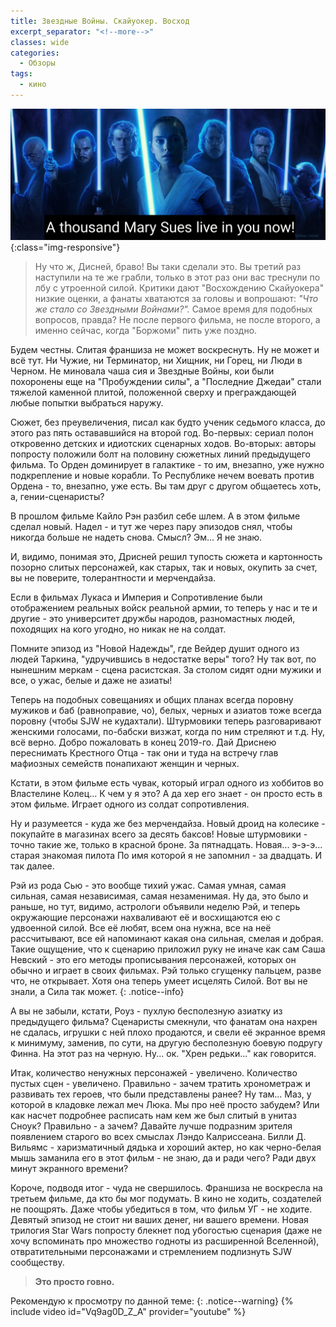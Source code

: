 ```yaml
---
title: Звездные Войны. Скайуокер. Восход
excerpt_separator: "<!--more-->"
classes: wide
categories:
  - Обзоры
tags:
  - кино
---
```


![Star wars](https://github.com/dgorpinchuk/blog/raw/master/assets/images/starwars-9.jpg){:class="img-responsive"}

> Ну что ж, Дисней, браво! Вы таки сделали это. Вы третий раз наступили на те же грабли, только в этот раз они вас треснули по лбу с утроенной силой. Критики дают "Восхождению Скайуокера" низкие оценки, а фанаты хватаются за головы и вопрошают: *"Что же стало со Звездными Войнами?".* Самое время для подобных вопросов, правда? Не после первого фильма, не после второго, а именно сейчас, когда "Боржоми" пить уже поздно.

Будем честны. Слитая франшиза не может воскреснуть. Ну не может и всё тут. Ни Чужие, ни Терминатор, ни Хищник, ни Горец, ни Люди в Черном. Не миновала чаша сия и Звездные Войны, кои были похоронены еще на "Пробуждении силы", а "Последние Джедаи" стали тяжелой каменной плитой, положенной сверху и преграждающей любые попытки выбраться наружу.

Сюжет, без преувеличения, писал как будто ученик седьмого класса, до этого раз пять остававшийся на второй год. Во-первых: сериал полон откровенно детских и идиотских сценарных ходов. Во-вторых: авторы попросту положили болт на половину сюжетных линий предыдущего фильма. То Орден доминирует в галактике - то им, внезапно, уже нужно подкрепление и новые корабли. То Республике нечем воевать против Ордена - то, внезапно, уже есть. Вы там друг с другом общаетесь хоть, а, гении-сценаристы?

В прошлом фильме Кайло Рэн разбил себе шлем. А в этом фильме сделал новый. Надел - и тут же через пару эпизодов снял, чтобы никогда больше не надеть снова. Смысл? Эм... Я не знаю.

И, видимо, понимая это, Дрисней решил тупость сюжета и картонность позорно слитых персонажей, как старых, так и новых, окупить за счет, вы не поверите, толерантности и мерчендайза.

Если в фильмах Лукаса и Империя и Сопротивление были отображением реальных войск реальной армии, то теперь у нас и те и другие - это университет дружбы народов, разномастных людей, походящих на кого угодно, но никак не на солдат.

Помните эпизод из "Новой Надежды", где Вейдер душит одного из людей Таркина, "удручившись в недостатке веры" того? Ну так вот, по нынешним меркам - сцена расистская. За столом сидят одни мужики и все, о ужас, белые и даже не азиаты!

Теперь на подобных совещаниях и общих планах всегда поровну мужиков и баб (равноправие, чо), белых, черных и азиатов тоже всегда поровну (чтобы SJW не кудахтали). Штурмовики теперь разговаривают женскими голосами, по-бабски визжат, когда по ним стреляют и т.д. Ну, всё верно. Добро пожаловать в конец 2019-го. Дай Дриснею переснимать Крестного Отца - так они и туда на встречу глав мафиозных семейств понапихают женщин и черных.

Кстати, в этом фильме есть чувак, который играл одного из хоббитов во Властелине Колец... К чем у я это? А да хер его знает - он просто есть в этом фильме. Играет одного из солдат сопротивления.

Ну и разумеется - куда же без мерчендайза. Новый дроид на колесике - покупайте в магазинах всего за десять баксов! Новые штурмовики - точно такие же, только в красной броне. За пятнадцать. Новая... э-э-э... старая знакомая пилота По имя которой я не запомнил - за двадцать. И так далее.

Рэй из рода Сью - это вообще тихий ужас. Самая умная, самая сильная, самая независимая, самая незаменимая. Ну да, это было и раньше, но тут, видимо, астрологи объявили неделю Рэй, и теперь окружающие персонажи нахваливают её и восхищаются ею с удвоенной силой. Все её любят, всем она нужна, все на неё рассчитывают, все ей напоминают какая она сильная, смелая и добрая. Такие ощущение, что к сценарию приложил руку не иначе как сам Саша Невский - это его методы прописывания персонажей, которых он обычно и играет в своих фильмах. Рэй только сгущенку пальцем, разве что, не открывает. Хотя она теперь умеет исцелять Силой. Вот вы не знали, а Сила так может.
{: .notice--info}

А вы не забыли, кстати, Роуз - пухлую бесполезную азиатку из предыдущего фильма? Сценаристы смекнули, что фанатам она нахрен не сдалась, игрушки с ней плохо продаются, и свели её экранное время к минимуму, заменив, по сути, на другую бесполезную боевую подругу Финна. На этот раз на черную. Ну... ок. "Хрен редьки..." как говорится.

Итак, количество ненужных персонажей - увеличено. Количество пустых сцен - увеличено. Правильно - зачем тратить хронометраж и развивать тех героев, что были представлены ранее? Ну там... Маз, у которой в кладовке лежал меч Люка. Мы про неё просто забудем? Или как насчет подробнее расписать нам кем же был слитый в унитаз Сноук? Правильно - а зачем? Давайте лучше подразним зрителя появлением старого во всех смыслах Лэндо Калриссеана. Билли Д. Вильямс - харизматичный дядька и хороший актер, но как черно-белая мышь заманила его в этот фильм - не знаю, да и ради чего? Ради двух минут экранного времени?

Короче, подводя итог - чуда не свершилось. Франшиза не воскресла на третьем фильме, да кто бы мог подумать. В кино не ходить, создателей не поощрять. Даже чтобы убедиться в том, что фильм УГ - не ходите. Девятый эпизод не стоит ни ваших денег, ни вашего времени. Новая трилогия Star Wars попросту блекнет под убогостью сценария (даже не хочу вспоминать про множество годноты из расширенной Вселенной), отвратительными персонажами и стремлением подлизнуть SJW сообществу.

> **Это просто говно.**

Рекомендую к просмотру по данной теме:
{: .notice--warning}
{% include video id="Vq9ag0D_Z_A" provider="youtube" %}